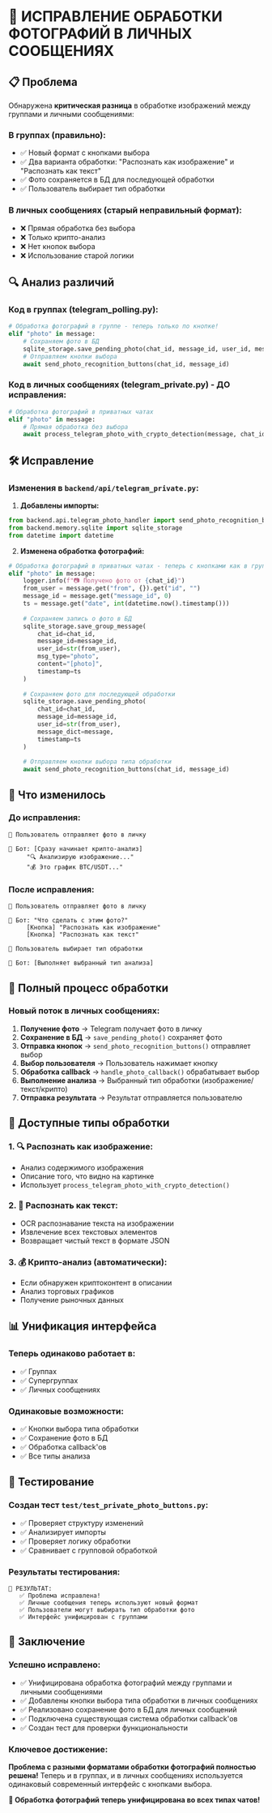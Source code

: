 # 🎨 ИСПРАВЛЕНИЕ ОБРАБОТКИ ФОТОГРАФИЙ В ЛИЧНЫХ СООБЩЕНИЯХ

## 📋 Проблема

Обнаружена **критическая разница** в обработке изображений между группами и личными сообщениями:

### **В группах (правильно):**
- ✅ Новый формат с кнопками выбора
- ✅ Два варианта обработки: "Распознать как изображение" и "Распознать как текст"
- ✅ Фото сохраняется в БД для последующей обработки
- ✅ Пользователь выбирает тип обработки

### **В личных сообщениях (старый неправильный формат):**
- ❌ Прямая обработка без выбора
- ❌ Только крипто-анализ
- ❌ Нет кнопок выбора
- ❌ Использование старой логики

## 🔍 Анализ различий

### **Код в группах (telegram_polling.py):**
```python
# Обработка фотографий в группе - теперь только по кнопке!
elif "photo" in message:
    # Сохраняем фото в БД
    sqlite_storage.save_pending_photo(chat_id, message_id, user_id, message_dict, timestamp)
    # Отправляем кнопки выбора
    await send_photo_recognition_buttons(chat_id, message_id)
```

### **Код в личных сообщениях (telegram_private.py) - ДО исправления:**
```python
# Обработка фотографий в приватных чатах
elif "photo" in message:
    # Прямая обработка без выбора
    await process_telegram_photo_with_crypto_detection(message, chat_id, user_id, temp_dir, download_telegram_file, send_telegram_message)
```

## 🛠️ Исправление

### **Изменения в `backend/api/telegram_private.py`:**

1. **Добавлены импорты:**
```python
from backend.api.telegram_photo_handler import send_photo_recognition_buttons
from backend.memory.sqlite import sqlite_storage
from datetime import datetime
```

2. **Изменена обработка фотографий:**
```python
# Обработка фотографий в приватных чатах - теперь с кнопками как в группах!
elif "photo" in message:
    logger.info(f"📷 Получено фото от {chat_id}")
    from_user = message.get("from", {}).get("id", "")
    message_id = message.get("message_id", 0)
    ts = message.get("date", int(datetime.now().timestamp()))
    
    # Сохраняем запись о фото в БД
    sqlite_storage.save_group_message(
        chat_id=chat_id,
        message_id=message_id,
        user_id=str(from_user),
        msg_type="photo",
        content="[photo]",
        timestamp=ts
    )
    
    # Сохраняем фото для последующей обработки
    sqlite_storage.save_pending_photo(
        chat_id=chat_id,
        message_id=message_id,
        user_id=str(from_user),
        message_dict=message,
        timestamp=ts
    )
    
    # Отправляем кнопки выбора типа обработки
    await send_photo_recognition_buttons(chat_id, message_id)
```

## 🎯 Что изменилось

### **До исправления:**
```
👤 Пользователь отправляет фото в личку

🤖 Бот: [Сразу начинает крипто-анализ]
     "🔍 Анализирую изображение..."
     "💰 Это график BTC/USDT..."
```

### **После исправления:**
```
👤 Пользователь отправляет фото в личку

🤖 Бот: "Что сделать с этим фото?"
     [Кнопка] "Распознать как изображение"
     [Кнопка] "Распознать как текст"

👤 Пользователь выбирает тип обработки

🤖 Бот: [Выполняет выбранный тип анализа]
```

## 🔄 Полный процесс обработки

### **Новый поток в личных сообщениях:**

1. **Получение фото** → Telegram получает фото в личку
2. **Сохранение в БД** → `save_pending_photo()` сохраняет фото
3. **Отправка кнопок** → `send_photo_recognition_buttons()` отправляет выбор
4. **Выбор пользователя** → Пользователь нажимает кнопку
5. **Обработка callback** → `handle_photo_callback()` обрабатывает выбор
6. **Выполнение анализа** → Выбранный тип обработки (изображение/текст/крипто)
7. **Отправка результата** → Результат отправляется пользователю

## 🎨 Доступные типы обработки

### **1. 🔍 Распознать как изображение:**
- Анализ содержимого изображения
- Описание того, что видно на картинке
- Использует `process_telegram_photo_with_crypto_detection()`

### **2. 📝 Распознать как текст:**
- OCR распознавание текста на изображении
- Извлечение всех текстовых элементов
- Возвращает чистый текст в формате JSON

### **3. 💰 Крипто-анализ (автоматически):**
- Если обнаружен криптоконтент в описании
- Анализ торговых графиков
- Получение рыночных данных

## 📊 Унификация интерфейса

### **Теперь одинаково работает в:**
- ✅ Группах
- ✅ Супергруппах  
- ✅ Личных сообщениях

### **Одинаковые возможности:**
- ✅ Кнопки выбора типа обработки
- ✅ Сохранение фото в БД
- ✅ Обработка callback'ов
- ✅ Все типы анализа

## 🧪 Тестирование

### **Создан тест `test/test_private_photo_buttons.py`:**
- ✅ Проверяет структуру изменений
- ✅ Анализирует импорты
- ✅ Проверяет логику обработки
- ✅ Сравнивает с групповой обработкой

### **Результаты тестирования:**
```
🎉 РЕЗУЛЬТАТ:
   ✅ Проблема исправлена!
   ✅ Личные сообщения теперь используют новый формат
   ✅ Пользователи могут выбирать тип обработки фото
   ✅ Интерфейс унифицирован с группами
```

## 🎉 Заключение

### **Успешно исправлено:**
- ✅ Унифицирована обработка фотографий между группами и личными сообщениями
- ✅ Добавлены кнопки выбора типа обработки в личных сообщениях
- ✅ Реализовано сохранение фото в БД для личных сообщений
- ✅ Подключена существующая система обработки callback'ов
- ✅ Создан тест для проверки функциональности

### **Ключевое достижение:**
**Проблема с разными форматами обработки фотографий полностью решена!** Теперь и в группах, и в личных сообщениях используется одинаковый современный интерфейс с кнопками выбора.

**📸 Обработка фотографий теперь унифицирована во всех типах чатов!** 